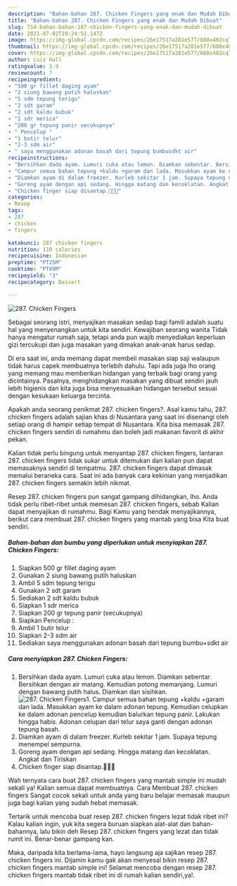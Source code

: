 ```yaml
---
description: "Bahan-bahan 287. Chicken Fingers yang enak dan Mudah Dibuat"
title: "Bahan-bahan 287. Chicken Fingers yang enak dan Mudah Dibuat"
slug: 714-bahan-bahan-287-chicken-fingers-yang-enak-dan-mudah-dibuat
date: 2021-07-02T19:24:51.147Z
image: https://img-global.cpcdn.com/recipes/26e17517a281e577/680x482cq70/287-chicken-fingers-foto-resep-utama.jpg
thumbnail: https://img-global.cpcdn.com/recipes/26e17517a281e577/680x482cq70/287-chicken-fingers-foto-resep-utama.jpg
cover: https://img-global.cpcdn.com/recipes/26e17517a281e577/680x482cq70/287-chicken-fingers-foto-resep-utama.jpg
author: Luis Hall
ratingvalue: 3.9
reviewcount: 7
recipeingredient:
- "500 gr fillet daging ayam"
- "2 siung bawang putih haluskan"
- "5 sdm tepung terigu"
- "2 sdt garam"
- "2 sdt kaldu bubuk"
- "1 sdr merica"
- "200 gr tepung panir secukupnya"
- " Pencelup "
- "1 butir telur"
- "2-3 sdm air"
- " saya menggunakan adonan basah dari tepung bumbusdkt air"
recipeinstructions:
- "Bersihkan dada ayam. Lumuri cuka atau lemon. Diamkan sebentar. Bersihkan dengan air matang. Kemudian potong memanjang. Lumuri dengan bawang putih halus. Diamkan dan sisihkan."
- "Campur semua bahan tepung +kaldu +garam dan lada. Masukkan ayam ke dalam adonan tepung. Kemudian celupkan ke dalam adonan pencelup kemudian balurkan tepung panir. Lakukan hingga habis. Adonan celupan dari telur saya ganti dengan adonan tepung basah."
- "Diamkan ayam di dalam freezer. Kurleb sekitar 1 jam. Supaya tepung menempel sempurna."
- "Goreng ayam dengan api sedang. Hingga matang dan kecoklatan. Angkat dan Tiriskan"
- "Chicken finger siap disantap.🥰🥰🥰"
categories:
- Resep
tags:
- 287
- chicken
- fingers

katakunci: 287 chicken fingers 
nutrition: 110 calories
recipecuisine: Indonesian
preptime: "PT25M"
cooktime: "PT49M"
recipeyield: "3"
recipecategory: Dessert

---
```



![287. Chicken Fingers](https://img-global.cpcdn.com/recipes/26e17517a281e577/680x482cq70/287-chicken-fingers-foto-resep-utama.jpg)

Sebagai seorang istri, menyajikan masakan sedap bagi famili adalah suatu hal yang menyenangkan untuk kita sendiri. Kewajiban seorang  wanita Tidak hanya mengatur rumah saja, tetapi anda pun wajib menyediakan keperluan gizi tercukupi dan juga masakan yang dimakan anak-anak harus sedap.

Di era  saat ini, anda memang dapat membeli masakan siap saji walaupun tidak harus capek membuatnya terlebih dahulu. Tapi ada juga lho orang yang memang mau memberikan hidangan yang terbaik bagi orang yang dicintainya. Pasalnya, menghidangkan masakan yang dibuat sendiri jauh lebih higienis dan kita juga bisa menyesuaikan hidangan tersebut sesuai dengan kesukaan keluarga tercinta. 



Apakah anda seorang penikmat 287. chicken fingers?. Asal kamu tahu, 287. chicken fingers adalah sajian khas di Nusantara yang saat ini disenangi oleh setiap orang di hampir setiap tempat di Nusantara. Kita bisa memasak 287. chicken fingers sendiri di rumahmu dan boleh jadi makanan favorit di akhir pekan.

Kalian tidak perlu bingung untuk menyantap 287. chicken fingers, lantaran 287. chicken fingers tidak sukar untuk ditemukan dan kalian pun dapat memasaknya sendiri di tempatmu. 287. chicken fingers dapat dimasak memalui beraneka cara. Saat ini ada banyak cara kekinian yang menjadikan 287. chicken fingers semakin lebih nikmat.

Resep 287. chicken fingers pun sangat gampang dihidangkan, lho. Anda tidak perlu ribet-ribet untuk memesan 287. chicken fingers, sebab Kalian dapat menyajikan di rumahmu. Bagi Kamu yang hendak menyajikannya, berikut cara membuat 287. chicken fingers yang mantab yang bisa Kita buat sendiri.

<!--inarticleads1-->

##### Bahan-bahan dan bumbu yang diperlukan untuk menyiapkan 287. Chicken Fingers:

1. Siapkan 500 gr fillet daging ayam
1. Gunakan 2 siung bawang putih haluskan
1. Ambil 5 sdm tepung terigu
1. Gunakan 2 sdt garam
1. Sediakan 2 sdt kaldu bubuk
1. Siapkan 1 sdr merica
1. Siapkan 200 gr tepung panir (secukupnya)
1. Siapkan  Pencelup :
1. Ambil 1 butir telur
1. Siapkan 2-3 sdm air
1. Sediakan  saya menggunakan adonan basah dari tepung bumbu+sdkt air




<!--inarticleads2-->

##### Cara menyiapkan 287. Chicken Fingers:

1. Bersihkan dada ayam. Lumuri cuka atau lemon. Diamkan sebentar. Bersihkan dengan air matang. Kemudian potong memanjang. Lumuri dengan bawang putih halus. Diamkan dan sisihkan.
<img src="https://img-global.cpcdn.com/steps/06c3c950d0b09e33/160x128cq70/287-chicken-fingers-langkah-memasak-1-foto.jpg" alt="287. Chicken Fingers">1. Campur semua bahan tepung +kaldu +garam dan lada. Masukkan ayam ke dalam adonan tepung. Kemudian celupkan ke dalam adonan pencelup kemudian balurkan tepung panir. Lakukan hingga habis. Adonan celupan dari telur saya ganti dengan adonan tepung basah.
1. Diamkan ayam di dalam freezer. Kurleb sekitar 1 jam. Supaya tepung menempel sempurna.
1. Goreng ayam dengan api sedang. Hingga matang dan kecoklatan. Angkat dan Tiriskan
1. Chicken finger siap disantap.🥰🥰🥰




Wah ternyata cara buat 287. chicken fingers yang mantab simple ini mudah sekali ya! Kalian semua dapat membuatnya. Cara Membuat 287. chicken fingers Sangat cocok sekali untuk anda yang baru belajar memasak maupun juga bagi kalian yang sudah hebat memasak.

Tertarik untuk mencoba buat resep 287. chicken fingers lezat tidak ribet ini? Kalau kalian ingin, yuk kita segera buruan siapkan alat-alat dan bahan-bahannya, lalu bikin deh Resep 287. chicken fingers yang lezat dan tidak rumit ini. Benar-benar gampang kan. 

Maka, daripada kita berlama-lama, hayo langsung aja sajikan resep 287. chicken fingers ini. Dijamin kamu gak akan menyesal bikin resep 287. chicken fingers mantab simple ini! Selamat mencoba dengan resep 287. chicken fingers mantab tidak ribet ini di rumah kalian sendiri,ya!.

